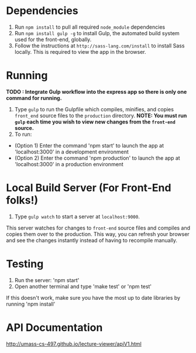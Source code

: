 <!-- ###Getting Started -->
<!-- First install Gulp globally with `npm install gulp -g`.

After checking out the project, run `npm install` from the cloned directory.  This will install the necessary dependencies.

To start watching files for changes so that these changes will be reflected in transpiled + concatenated build files, run `gulp watch`.  Any time you save a change in a file in the source directory (or the index.html), Gulp will go ahead and perform its tasks on the necessary files and ship it to the build portion of the project directory.  Running `gulp` will perform the task manually.

Additonally, if you install the `livereload` Chrome extension, when you run `gulp watch` and then open `localhost:9000`, any changes you save in files in the `src` directory will be automatically reloaded in the browser.  It is currently pretty slow (~4 seconds), so I would like to look into making the tasks faster. -->

<!-- ###Structure

You will find multiple `STYLE.js` files in the project. These are not to be used, rather, they serve as a style guide for how to implement the appropriate Flux Actions, Components, and Stores. -->

Dependencies
================
1. Run `npm install` to pull all required `node_module` dependencies
2. Run `npm install gulp -g` to install Gulp, the automated build system used for the front-end, globally.
3. Follow the instructions at `http://sass-lang.com/install` to install Sass locally. This is required to view the app in the browser.


Running
================
**TODO : Integrate Gulp workflow into the express app so there is only one command for running.**

1. Type `gulp` to run the Gulpfile which compiles, minifies, and copies `front_end` source files to the `production` directory.
**NOTE: You must run `gulp` each time you wish to view new changes from the `front-end` source.**
2. To run:
  * (Option 1) Enter the command 'npm start' to launch the app at 'localhost:3000' in a development environment
  * (Option 2) Enter the command 'npm production' to launch the app at 'localhost:3000' in a production environment

Local Build Server (For Front-End folks!)
================
1. Type `gulp watch` to start a server at `localhost:9000`.  

This server watches for changes to `front-end` source files and compiles and copies them over to the production.  This way, you can refresh your browser and see the changes instantly instead of having to recompile manually.

Testing
==============
1. Run the server: 'npm start'
2. Open another terminal and type 'make test' or 'npm test'

If this doesn't work, make sure you have the most up to date libraries by running 'npm install'

API Documentation
=================
http://umass-cs-497.github.io/lecture-viewer/apiV1.html
